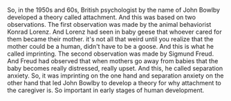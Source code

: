 So, in the 1950s and 60s, British psychologist by the name of John Bowlby
developed a theory called attachment. And this was based on two observations.
The first observation was made by the animal behaviorist Konrad Lorenz. And
Lorenz had seen in baby geese that whoever cared for them became their mother.
it's not all that weird until you realize that the mother could be a human,
didn't have to be a goose. And this is what he called imprinting. The second
observation was made by Sigmund Freud. And Freud had observed that when mothers
go away from babies that the baby becomes really distressed, really upset. And
this, he called separation anxiety. So, it was imprinting on the one hand and
separation anxiety on the other hand that led John Bowlby to develop a theory
for why attachment to the caregiver is. So important in early stages of human
development.

